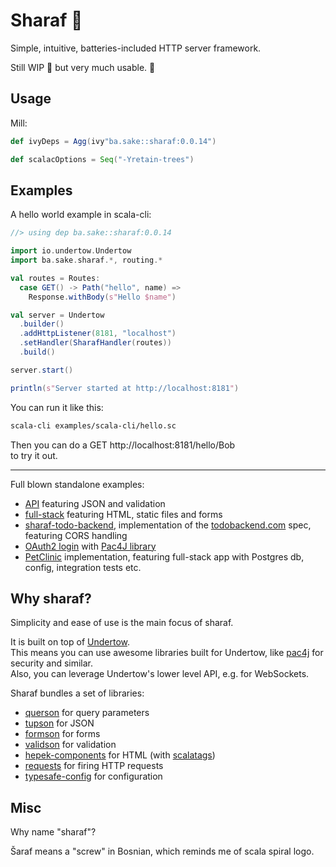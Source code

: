 
# Sharaf :nut_and_bolt:

Simple, intuitive, batteries-included HTTP server framework.

Still WIP  :construction: but very much usable. :construction_worker:

## Usage
Mill:
```scala
def ivyDeps = Agg(ivy"ba.sake::sharaf:0.0.14")

def scalacOptions = Seq("-Yretain-trees")
```

## Examples

A hello world example in scala-cli:
```scala
//> using dep ba.sake::sharaf:0.0.14

import io.undertow.Undertow
import ba.sake.sharaf.*, routing.*

val routes = Routes:
  case GET() -> Path("hello", name) =>
    Response.withBody(s"Hello $name")

val server = Undertow
  .builder()
  .addHttpListener(8181, "localhost")
  .setHandler(SharafHandler(routes))
  .build()

server.start()

println(s"Server started at http://localhost:8181")
```

You can run it like this:
```sh
scala-cli examples/scala-cli/hello.sc
```
Then you can do a GET http://localhost:8181/hello/Bob  
to try it out.

---

Full blown standalone examples:
- [API](examples/api) featuring JSON and validation
- [full-stack](examples/fullstack) featuring HTML, static files and forms
- [sharaf-todo-backend](https://github.com/sake92/sharaf-todo-backend), implementation of the [todobackend.com](http://todobackend.com/) spec, featuring CORS handling
- [OAuth2 login](examples/oauth2) with [Pac4J library](https://www.pac4j.org/)
- [PetClinic](https://github.com/sake92/sharaf-petclinic) implementation, featuring full-stack app with Postgres db, config, integration tests etc.


## Why sharaf?

Simplicity and ease of use is the main focus of sharaf.  

It is built on top of [Undertow](https://undertow.io/).  
This means you can use awesome libraries built for Undertow, like [pac4j](https://github.com/pac4j/undertow-pac4j) for security and similar.  
Also, you can leverage Undertow's lower level API, e.g. for WebSockets.

Sharaf bundles a set of libraries:
- [querson](querson) for query parameters
- [tupson](https://github.com/sake92/tupson) for JSON
- [formson](formson) for forms
- [validson](validson) for validation
- [hepek-components](https://github.com/sake92/hepek) for HTML (with [scalatags](https://github.com/com-lihaoyi/scalatags))
- [requests](https://github.com/com-lihaoyi/requests-scala) for firing HTTP requests
- [typesafe-config](https://github.com/lightbend/config) for configuration


## Misc

Why name "sharaf"?  

Šaraf means a "screw" in Bosnian, which reminds me of scala spiral logo.

